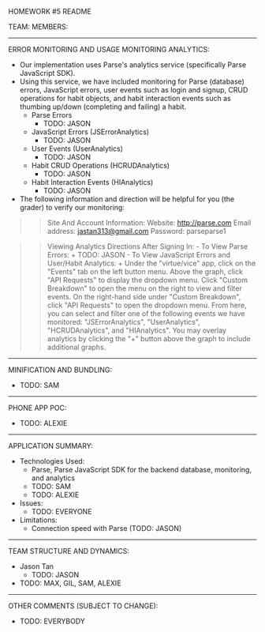 HOMEWORK #5 README

TEAM: 
MEMBERS: 

------------------------------------------------------------------

ERROR MONITORING AND USAGE MONITORING ANALYTICS:
- Our implementation uses Parse's analytics service (specifically Parse JavaScript SDK). 
- Using this service, we have included monitoring for Parse (database) errors, JavaScript errors, user events such as login and signup, CRUD operations for habit objects, and habit interaction events such as thumbing up/down (completing and failing) a habit.
	- Parse Errors
		- TODO: JASON
	- JavaScript Errors (JSErrorAnalytics)
		- TODO: JASON
	- User Events (UserAnalytics)
		- TODO: JASON
	- Habit CRUD Operations (HCRUDAnalytics)
		- TODO: JASON
	- Habit Interaction Events (HIAnalytics)
		- TODO: JASON
- The following information and direction will be helpful for you (the grader) to verify our monitoring:

>> Site And Account Information: 
Website: http://parse.com
Email address: jastan313@gmail.com
Password: parseparse1

>> Viewing Analytics Directions After Signing In:
	- To View Parse Errors:
		+ TODO: JASON
	- To View JavaScript Errors and User/Habit Analytics:
		+ Under the "virtue/vice" app, click on the "Events" tab on the left button menu. Above the graph, click "API Requests" to display the dropdown menu. Click "Custom Breakdown" to open the menu on the right to view and filter events. On the right-hand side under "Custom Breakdown", click "API Requests" to open the dropdown menu. From here, you can select and filter one of the following events we have monitored: "JSErrorAnalytics", "UserAnalytics", "HCRUDAnalytics", and "HIAnalytics". You may overlay analytics by clicking the "+" button above the graph to include additional graphs.

------------------------------------------------------------------

MINIFICATION AND BUNDLING:
- TODO: SAM

------------------------------------------------------------------

PHONE APP POC:
- TODO: ALEXIE

------------------------------------------------------------------

APPLICATION SUMMARY:
- Technologies Used:
	- Parse, Parse JavaScript SDK for the backend database, monitoring, and analytics
	- TODO: SAM
	- TODO: ALEXIE
- Issues:
	- TODO: EVERYONE
- Limitations:
	- Connection speed with Parse (TODO: JASON)

------------------------------------------------------------------

TEAM STRUCTURE AND DYNAMICS:
- Jason Tan
	- TODO: JASON
- TODO: MAX, GIL, SAM, ALEXIE

------------------------------------------------------------------

OTHER COMMENTS (SUBJECT TO CHANGE):
- TODO: EVERYBODY